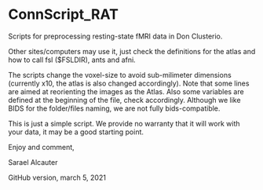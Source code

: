 # ConnScript_RAT

Scripts for preprocessing resting-state fMRI data in Don Clusterio.

Other sites/computers may use it, just check the definitions for the atlas and how to call fsl ($FSLDIR), ants and afni.

The scripts change the voxel-size to avoid sub-milimeter dimensions (currently x10, the atlas is also changed accordingly).
Note that some lines are aimed at reorienting the images as the Atlas.
Also some variables are defined at the beginning of the file, check accordingly.
Although we like BIDS for the folder/files naming, we are not fully bids-compatible.

This is just a simple script.
We provide no warranty that it will work with your data, it may be a good starting point.

Enjoy and comment,

Sarael Alcauter

GitHub version, march 5, 2021 
